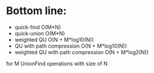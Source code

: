 Bottom line:
============

- quick-find O(M*N)
- quick-union O(M*N)
- weighted QU O(N + M*log10(N))
- QU with path compression O(N + M*log10(N))
- weighted QU with path compression O(N + M*log2(N))

for M UnionFind operations with size of N